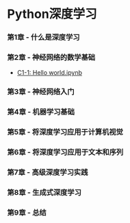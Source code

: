 # Python深度学习

### 第1章 - 什么是深度学习

### 第2章 - 神经网络的数学基础

- [C1-1: Hello world.ipynb](https://github.com/Andrew-Ng-s-number-one-fan/Deep-Learning-with-Python/blob/master/Chapter%202/C2-1.ipynb)

### 第3章 - 神经网络入门

### 第4章 - 机器学习基础

### 第5章 - 将深度学习应用于计算机视觉

### 第6章 - 将深度学习应用于文本和序列

### 第7章 - 高级深度学习实践

### 第8章 - 生成式深度学习

### 第9章 - 总结
